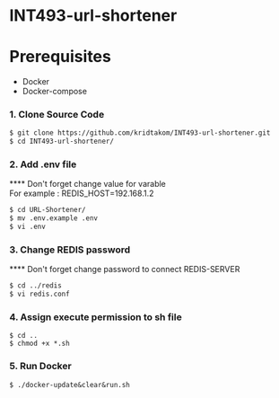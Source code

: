 # INT493-url-shortener

# Prerequisites
- Docker
- Docker-compose

### 1. Clone Source Code
```sh
$ git clone https://github.com/kridtakom/INT493-url-shortener.git 
$ cd INT493-url-shortener/ 
```

### 2. Add .env file
**** Don't forget change value for varable \
For example : REDIS_HOST=192.168.1.2
```sh
$ cd URL-Shortener/
$ mv .env.example .env
$ vi .env
```

### 3. Change REDIS password
**** Don't forget change password to connect REDIS-SERVER
```sh
$ cd ../redis
$ vi redis.conf
```

### 4. Assign execute permission to sh file
```
$ cd ..
$ chmod +x *.sh 
```

### 5. Run Docker
```
$ ./docker-update&clear&run.sh
```
